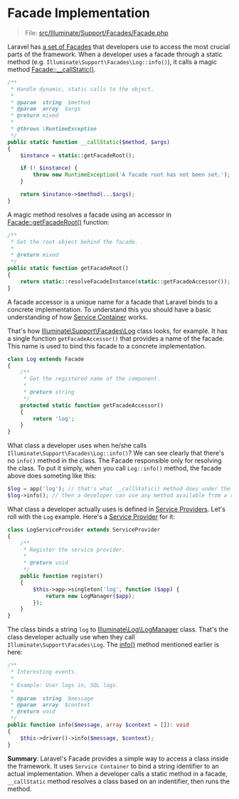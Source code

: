 # Facade Implementation

> File: [src/Illuminate/Support/Facades/Facade.php](https://github.com/laravel/framework/blob/5cc435df7a99231b1504f100c9f55e44a08bd210/src/Illuminate/Support/Facades/Facade.php)

Laravel has [a set of Facades](https://github.com/laravel/framework/tree/9.x/src/Illuminate/Support/Facades) that developers use to access the most crucial parts of the framework. When a developer uses a facade through a static method (e.g. `Illuminate\Support\Facades\Log::info()`), it calls a magic method [Facade::__callStatic()](https://github.com/laravel/framework/blob/5cc435df7a99231b1504f100c9f55e44a08bd210/src/Illuminate/Support/Facades/Facade.php#L321).

```php
/**
 * Handle dynamic, static calls to the object.
 *
 * @param  string  $method
 * @param  array  $args
 * @return mixed
 *
 * @throws \RuntimeException
 */
public static function __callStatic($method, $args)
{
    $instance = static::getFacadeRoot();

    if (! $instance) {
        throw new RuntimeException('A facade root has not been set.');
    }

    return $instance->$method(...$args);
}
```

A magic method resolves a facade using an accessor in [Facade::getFacadeRoot()](https://github.com/laravel/framework/blob/5cc435df7a99231b1504f100c9f55e44a08bd210/src/Illuminate/Support/Facades/Facade.php#L186) function:

```php
/**
 * Get the root object behind the facade.
 *
 * @return mixed
 */
public static function getFacadeRoot()
{
    return static::resolveFacadeInstance(static::getFacadeAccessor());
}
```

A facade accessor is a unique name for a facade that Laravel binds to a concrete implementation. To understand this you should have a basic understanding of how [Service Container](https://laravel.com/docs/9.x/container) works. 

That's how [Illuminate\Support\Facades\Log](https://github.com/laravel/framework/blob/5cc435df7a99231b1504f100c9f55e44a08bd210/src/Illuminate/Support/Facades/Log.php) class looks, for example. It has a single function `getFacadeAccessor()` that provides a name of the facade. This name is used to bind this facade to a concrete implementation.

```php
class Log extends Facade
{
    /**
     * Get the registered name of the component.
     *
     * @return string
     */
    protected static function getFacadeAccessor()
    {
        return 'log';
    }
}
```

What class a developer uses when he/she calls `Illuminate\Support\Facades\Log::info()`? We can see clearly that there's no `info()` method in the class. The Facade responsible only for resolving the class. To put it simply, when you call `Log::info()` method, the facade above does someting like this:

```php
$log = app('log'); // that's what __callStatic() method does under the hood
$log->info(); // then a developer can use any method available from a resolved class
```

What class a developer actually uses is defined in [Service Providers](https://laravel.com/docs/9.x/providers). Let's roll with the `Log` example. Here's a [Service Provider](https://github.com/laravel/framework/blob/5cc435df7a99231b1504f100c9f55e44a08bd210/src/Illuminate/Log/LogServiceProvider.php) for it:

```php
class LogServiceProvider extends ServiceProvider
{
    /**
     * Register the service provider.
     *
     * @return void
     */
    public function register()
    {
        $this->app->singleton('log', function ($app) {
            return new LogManager($app);
        });
    }
}
```

The class binds a string `log` to [Illuminate\Log\LogManager](https://github.com/laravel/framework/blob/5cc435df7a99231b1504f100c9f55e44a08bd210/src/Illuminate/Log/LogManager.php) class. That's the class developer actually use when they call `Illuminate\Support\Facades\Log`. The [info()](https://github.com/laravel/framework/blob/5cc435df7a99231b1504f100c9f55e44a08bd210/src/Illuminate/Log/LogManager.php#L672) method mentioned earlier is here:

```php
/**
 * Interesting events.
 *
 * Example: User logs in, SQL logs.
 *
 * @param  string  $message
 * @param  array  $context
 * @return void
 */
public function info($message, array $context = []): void
{
    $this->driver()->info($message, $context);
}
```

**Summary**: Laravel's Facade provides a simple way to access a class inside the framework. It uses `Service Container` to bind a string identifier to an actual implementation. When a developer calls a static method in a facade, `__callStatic` method resolves a class based on an indentifier, then runs the method.
